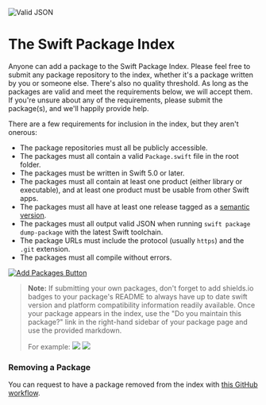 ![Valid JSON](https://github.com/SwiftPackageIndex/PackageList/workflows/Valid%20JSON/badge.svg)

# The Swift Package Index

Anyone can add a package to the Swift Package Index. Please feel free to submit any package repository to the index, whether it's a package written by you or someone else. There's also no quality threshold. As long as the packages are valid and meet the requirements below, we will accept them. If you're unsure about any of the requirements, please submit the package(s), and we'll happily provide help.

There are a few requirements for inclusion in the index, but they aren't onerous:

- The package repositories must all be publicly accessible.
- The packages must all contain a valid `Package.swift` file in the root folder.
- The packages must be written in Swift 5.0 or later.
- The packages must all contain at least one product (either library or executable), and at least one product must be usable from other Swift apps.
- The packages must all have at least one release tagged as a [semantic version](https://semver.org/).
- The packages must all output valid JSON when running `swift package dump-package` with the latest Swift toolchain.
- The package URLs must include the protocol (usually `https`) and the `.git` extension.
- The packages must all compile without errors.

<a href="https://github.com/SwiftPackageIndex/PackageList/issues/new/choose"><img src="https://user-images.githubusercontent.com/5180/156020907-8bebd0ca-c1ca-4a6f-9771-11a4037002a3.png" alt="Add Packages Button"></a>

> **Note:** If submitting your own packages, don't forget to add shields.io badges to your package's README to always have up to date swift version and platform compatibility information readily available. Once your package appears in the index, use the "Do you maintain this package?" link in the right-hand sidebar of your package page and use the provided markdown.
>
> For example: [![](https://img.shields.io/endpoint?url=https%3A%2F%2Fswiftpackageindex.com%2Fapi%2Fpackages%2Fdaveverwer%2FLeftPad%2Fbadge%3Ftype%3Dplatforms)](https://swiftpackageindex.com/daveverwer/LeftPad) [![](https://img.shields.io/endpoint?url=https%3A%2F%2Fswiftpackageindex.com%2Fapi%2Fpackages%2Fdaveverwer%2FLeftPad%2Fbadge%3Ftype%3Dswift-versions)](https://swiftpackageindex.com/daveverwer/LeftPad)

### Removing a Package

You can request to have a package removed from the index with [this GitHub workflow](https://github.com/SwiftPackageIndex/PackageList/issues/new/choose).
